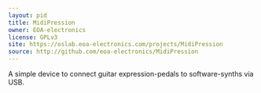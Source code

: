 ```yaml
---
layout: pid
title: MidiPression
owner: EOA-electronics
license: GPLv3
site: https://oslab.eoa-electronics.com/projects/MidiPression
source: http://github.com/eoa-electronics/MidiPression
---
```

A simple device to connect guitar expression-pedals to software-synths via USB.